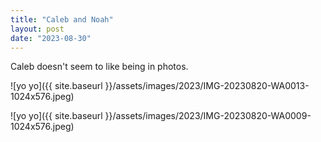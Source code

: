 ```yaml
---
title: "Caleb and Noah"
layout: post
date: "2023-08-30"
---
```


Caleb doesn't seem to like being in photos.

![yo yo]({{ site.baseurl }}/assets/images/2023/IMG-20230820-WA0013-1024x576.jpeg)

![yo yo]({{ site.baseurl }}/assets/images/2023/IMG-20230820-WA0009-1024x576.jpeg)
